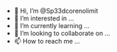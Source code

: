 - 👋 Hi, I’m @Sp33dcorenolimit
- 👀 I’m interested in ...
- 🌱 I’m currently learning ...
- 💞️ I’m looking to collaborate on ...
- 📫 How to reach me ...

<!---
Sp33dcorenolimit/Sp33dcorenolimit is a ✨ special ✨ repository because its `README.md` (this file) appears on your GitHub profile.
You can click the Preview link to take a look at your changes.
--->
